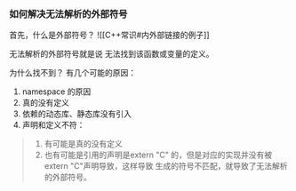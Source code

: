 ### 如何解决无法解析的外部符号

首先，什么是外部符号？
![[C++常识#内外部链接的例子]]

无法解析的外部符号就是说  无法找到该函数或变量的定义。

为什么找不到？  有几个可能的原因：
1. namespace 的原因
2. 真的没有定义
3. 依赖的动态库、静态库没有引入
4. 声明和定义不符：
>1. 有可能是真的没有定义
>2. 也有可能是引用的声明是extern "C" 的，但是对应的实现并没有被extern "C"声明导致，这样导致 生成的符号不匹配，就导致了无法解析的外部符号。 